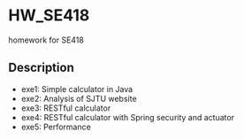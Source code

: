 # HW_SE418
homework for SE418

## Description
- exe1: Simple calculator in Java
- exe2: Analysis of SJTU website
- exe3: RESTful calculator
- exe4: RESTful calculator with Spring security and actuator
- exe5: Performance
